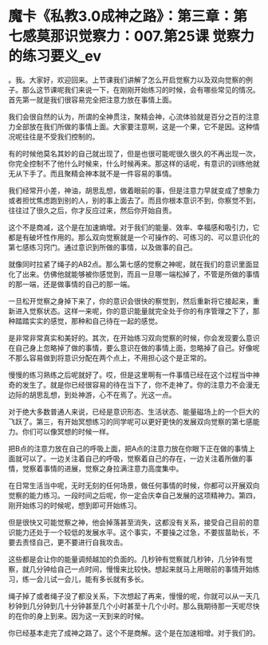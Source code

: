 # 魔卡《私教3.0成神之路》：第三章：第七感莫那识觉察力：007.第25课 觉察力的练习要义_ev

。我。大家好，欢迎回来。上节课我们讲解了怎么开启觉察力以及双向觉察的例子。那么这节课呢我们来说一下，在刚刚开始练习的时候，会有哪些常见的情况。首先第一就是我们很容易完全把注意力放在事情上面。

我们会很自然的认为，所谓的全神贯注，聚精会神，心流体验就是百分之百的注意力全部放在我们所做的事情上面。大家要注意啊，这是一个果，它不是因。这种情况呢往往是不受我们控制的。

有的时候他莫名其妙的自己就出现了，但是也很可能呢很久很久的不再出现一次，你完全控制不了他什么时候来，什么时候再来。那这样的话呢，有意识的训练他就无从下手了。而且聚精会神本就不是一件容易的事情。

我们经常开小差，神油，胡思乱想，做着眼前的事，但是注意力早就变成了想象力或者担忧焦虑跑到别的人，别的事上面去了。而且你根本意识不到，你察觉不到，往往过了很久之后，你才反应过来，然后你开始自责。

这个不是商减，这个是在加速熵增。对于我们的能量、效率、幸福感和吸引力，它都是有破坏性作用的。那么双向觉察就是一个可操作的、可练习的、可以意识化的第七感练习窍门。通过意识到所做的事情，以及做事的自己。

就像同时拉紧了绳子的AB2点。那么第七感的觉察之神呢，就在我们的意识里面显化了出来。仿佛他就能够被你感觉到，而且一旦哪一端松掉了，不管是所做的事情的那一端，还是做事情的自己的那一端。

一旦松开觉察之身掉下来了，你的意识会很快的察觉到，然后重新将它接起来，重新进入觉察状态。这样一来呢，你的意识能量就完全处于你的有序管理之下了，那种踏踏实实的感觉，那种和自己待在一起的感觉。

是非常非常真实和美好的。其次，在开始练习双向觉察的时候，你会发现要么意识在自己身上忽略掉了做的事情，要么意识在做的事情上面，忽略掉了自己。好像呢不那么容易做到将意识分配在两个点上，不用担心这个是正常的。

慢慢的练习熟练之后呢就好了。哎，但是这里啊有一件事情已经在这个过程当中神奇的发生了。就是你已经很容易的待在当下了，你不走神了。你的注意力不会漫无边际的胡思乱想，到处神游，心不在焉了。光这一点。

对于绝大多数普通人来说，已经是意识形态、生活状态、能量磁场上的一个巨大的飞跃了。第三，有开始冥想练习的同学呢可以更好更快的发展双向觉察的第七感能力。你们可以像冥想的时候一样。

把B点的注意力放在自己的呼吸上面，把A点的注意力放在你眼下正在做的事情上面就可以了。一边关注着自己的呼吸，觉察着自己的存在，一边关注着所做的事情，觉察着事情的进展，觉察之身拉满注意力高度集中。

在日常生活当中呢，无时无刻的任何场景，做任何事情的时候，你都可以开展双向觉察的能力练习。一段时间之后呢，你一定会庆幸自己发展的这项精神力。第四，刚开始练习的时候呢，想到即可开始练习。

但是很快又可能觉察之神，他会掉落甚至消失，这都没有关系，接受自己目前的意识能力还处于一个较低的发展水平。这个事实，不要操之过急，不要拔苗助长，不要去责怪自己，更不要进行自我攻击。

这些都是会让你的能量调频越加的负面的。几秒钟有觉察就几秒钟，几分钟有觉察，就几分钟给自己一点时间，慢慢来比较快。想起来就马上用眼前的事情开始练习，练一会儿试一会儿，能有多长就有多长。

绳子掉了或者绳子没了都没关系，下次想起了再来，慢慢的呢，你就可以从一天几秒钟到几分钟到几十分钟甚至几个小时甚至十几个小时。那么我期待那一天呢尽快的在你的身上到来。因为这一天到来的时候。

你已经基本走完了成神之路了。这个不是商解。这个是在加速相增。对于我们的。